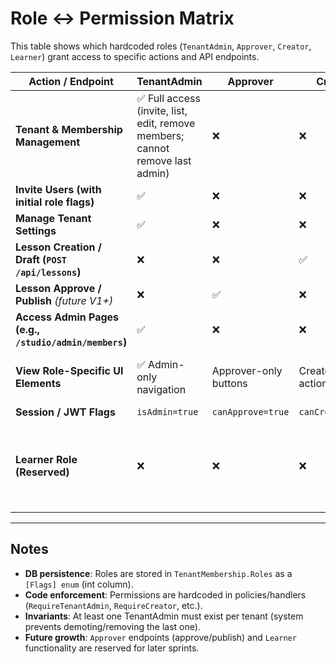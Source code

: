 # Role ↔ Permission Matrix

This table shows which hardcoded roles (`TenantAdmin`, `Approver`, `Creator`, `Learner`) grant access to specific actions and API endpoints.

| **Action / Endpoint**                                  | **TenantAdmin**                                                               | **Approver**          | **Creator**          | **Learner**                                                                      |
| ------------------------------------------------------ | ----------------------------------------------------------------------------- | --------------------- | -------------------- | -------------------------------------------------------------------------------- |
| **Tenant & Membership Management**                     | ✅ Full access (invite, list, edit, remove members; cannot remove last admin) | ❌                    | ❌                   | ❌                                                                               |
| **Invite Users (with initial role flags)**             | ✅                                                                            | ❌                    | ❌                   | ❌                                                                               |
| **Manage Tenant Settings**                             | ✅                                                                            | ❌                    | ❌                   | ❌                                                                               |
| **Lesson Creation / Draft (`POST /api/lessons`)**      | ❌                                                                            | ❌                    | ✅                   | ❌                                                                               |
| **Lesson Approve / Publish** _(future V1+)_            | ❌                                                                            | ✅                    | ❌                   | ❌                                                                               |
| **Access Admin Pages (e.g., `/studio/admin/members`)** | ✅                                                                            | ❌                    | ❌                   | ❌                                                                               |
| **View Role-Specific UI Elements**                     | ✅ Admin-only navigation                                                      | Approver-only buttons | Creator-only actions | Learner-only (reserved, currently no-op)                                         |
| **Session / JWT Flags**                                | `isAdmin=true`                                                                | `canApprove=true`     | `canCreate=true`     | `isLearner=true`                                                                 |
| **Learner Role (Reserved)**                            | ❌                                                                            | ❌                    | ❌                   | ✅ (no active permissions in v1; placeholder for future learner-facing features) |

---

## Notes

- **DB persistence**: Roles are stored in `TenantMembership.Roles` as a `[Flags] enum` (int column).
- **Code enforcement**: Permissions are hardcoded in policies/handlers (`RequireTenantAdmin`, `RequireCreator`, etc.).
- **Invariants**: At least one TenantAdmin must exist per tenant (system prevents demoting/removing the last one).
- **Future growth**: `Approver` endpoints (approve/publish) and `Learner` functionality are reserved for later sprints.
